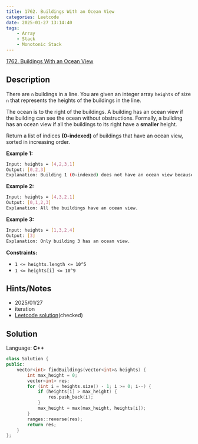 ```yaml
---
title: 1762. Buildings With an Ocean View
categories: Leetcode
date: 2025-01-27 13:14:40
tags:
    - Array
    - Stack
    - Monotonic Stack
---
```


[1762. Buildings With an Ocean View](https://leetcode.com/problems/buildings-with-an-ocean-view/description/?envType=company&envId=facebook&favoriteSlug=facebook-three-months)

## Description

There are `n` buildings in a line. You are given an integer array `heights` of size `n` that represents the heights of the buildings in the line.

The ocean is to the right of the buildings. A building has an ocean view if the building can see the ocean without obstructions. Formally, a building has an ocean view if all the buildings to its right have a **smaller**  height.

Return a list of indices **(0-indexed)**  of buildings that have an ocean view, sorted in increasing order.

**Example 1:**

```bash
Input: heights = [4,2,3,1]
Output: [0,2,3]
Explanation: Building 1 (0-indexed) does not have an ocean view because building 2 is taller.
```

**Example 2:**

```bash
Input: heights = [4,3,2,1]
Output: [0,1,2,3]
Explanation: All the buildings have an ocean view.
```

**Example 3:**

```bash
Input: heights = [1,3,2,4]
Output: [3]
Explanation: Only building 3 has an ocean view.
```

**Constraints:**

- `1 <= heights.length <= 10^5`
- `1 <= heights[i] <= 10^9`

## Hints/Notes

- 2025/01/27
- iteration
- [Leetcode solution](https://leetcode.com/problems/buildings-with-an-ocean-view/?envType=company&envId=facebook&favoriteSlug=facebook-three-months)(checked)

## Solution

Language: **C++**

```C++
class Solution {
public:
    vector<int> findBuildings(vector<int>& heights) {
        int max_height = 0;
        vector<int> res;
        for (int i = heights.size() - 1; i >= 0; i--) {
            if (heights[i] > max_height) {
                res.push_back(i);
            }
            max_height = max(max_height, heights[i]);
        }
        ranges::reverse(res);
        return res;
    }
};
```
